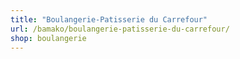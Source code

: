 ```yaml
---
title: "Boulangerie-Patisserie du Carrefour"
url: /bamako/boulangerie-patisserie-du-carrefour/
shop: boulangerie
---
```

